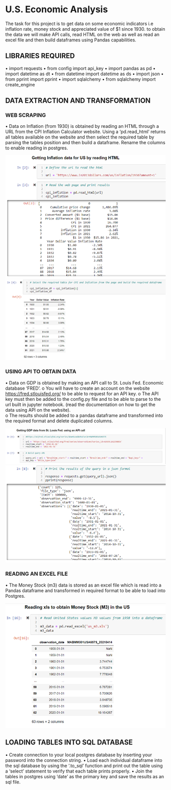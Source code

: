 # U.S. Economic Analysis

The task for this project is to get data on some economic indicators i.e inflation rate, money stock and appreciated value of $1 since 1930. to obtain the data we will make API calls, read HTML on the web as well as read an excel file and then build dataframes using Pandas capabilities. 

## LIBRARIES REQUIRED
•  import requests
•  from config import api_key
•  import pandas as pd
•  import datetime as dt
•  from datetime import datetime as ds
•  import json
•  from pprint import pprint
•  import sqlalchemy
•  from sqlalchemy import create_engine


## DATA EXTRACTION AND TRANSFORMATION

### WEB SCRAPING
•  Data on Inflation (from 1930) is obtained by reading an HTML through a URL from the CPI Inflation Calculator website. Using a ‘pd.read_html’ returns all tables available on the website and then select the required table by parsing the tables position and then build a dataframe. Rename the columns to enable reading in postgres. 

![HTML](images/read_html.png) ![HTML_DF](images/html_df.png)

### USING API TO OBTAIN DATA
•  Data on GDP is obtained by making an API call to St. Louis Fed. Economic database ‘FRED’.
    o  You will have to create an account on the website https://fred.stlouisfed.org/ to be able to request for an API key. 
    o  The API key must then be added to the config.py file and to be able to parse to the url built in jupyter notebook. (read the   documentation on how to get the data using API on the website).  
    o  The results should be added to a pandas dataframe and transformed into the required format and delete duplicated columns.

![API_URL](images/build_api_url.png) ![API_RESPONSE](images/api_response.png)
    
### READING AN EXCEL FILE
•  The Money Stock (m3) data is stored as an excel file which is read into a Pandas dataframe and transformed in required format to be able to load into Postgres.

![READ XLS](images/read_xls_df.png)

## LOADING TABLES INTO SQL DATABASE
•  Create connection to your local postgres database by inserting your password into the connection string.
•  Load each individual dataframe into the sql database by using the ‘.to_sql’ function and print out the table using a ‘select’ statement to verify that each table prints properly. 
•  Join the tables in postgres using ‘date’ as the primary key and save the results as an sql file. 









  

